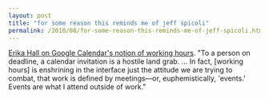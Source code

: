 ```yaml
---
layout: post
title: "for some reason this reminds me of jeff spicoli"
permalink: /2010/08/for-some-reason-this-reminds-me-of-jeff-spicoli.html
---
```


<p><a href="http://weblog.muledesign.com/2010/08/working_hours_unsucked.php">Erika Hall on Google Calendar&#39;s notion of working hours</a>.  &quot;To a person on deadline, a calendar invitation is a hostile land grab. ... In fact, [working hours] is enshrining in the interface just the attitude we are trying to combat, that work is defined by meetings—or, euphemistically, &#39;events.&#39; Events are what I attend outside of work.&quot;</p>


